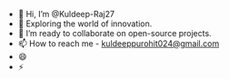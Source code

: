 - 👋 Hi, I’m @Kuldeep-Raj27
- 👀 Exploring the world of innovation.
- 💞️ I’m ready to collaborate on open-source projects.
- 📫 How to reach me - kuldeeppurohit024@gmail.com
- 😄 
- ⚡ 

<!---
Kuldeep-Raj27/Kuldeep-Raj27 is a ✨ special ✨ repository because its `README.md` (this file) appears on your GitHub profile.
You can click the Preview link to take a look at your changes.
--->
